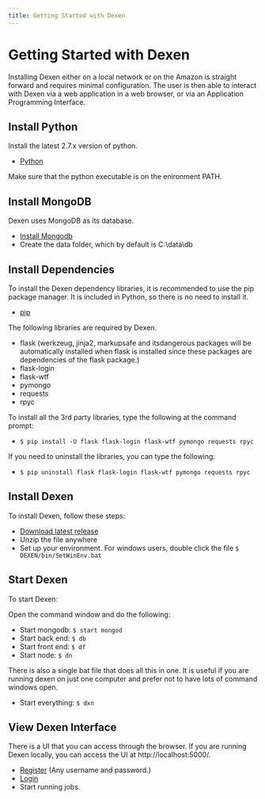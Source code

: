 ```yaml
---
title: Getting Started with Dexen
---
```


# Getting Started with Dexen

Installing Dexen either on a local network or on the Amazon is straight forward and requires minimal configuration. The user is then able to interact with Dexen via a web application in a web browser, or via an Application Programming Interface.

## Install Python

Install the latest 2.7.x version of python.
- [Python](https://www.python.org/downloads/)

Make sure that the python executable is on the enironment PATH.

## Install MongoDB

Dexen uses MongoDB as its database.
- [Install Mongodb](http://www.mongodb.org/downloads)
- Create the data folder, which by default is C:\data\db

## Install Dependencies

To install the Dexen dependency libraries, it is recommended to use the pip package manager. It is included in Python, so there is no need to install it.
- [pip](https://pip.pypa.io/en/stable/)

The following libraries are required by Dexen.
- flask (werkzeug, jinja2, markupsafe and itsdangerous packages will be automatically installed when flask is installed since these packages are dependencies of the flask package.)
- flask-login
- flask-wtf
- pymongo
- requests
- rpyc

To install all the 3rd party libraries, type the following at the command prompt:

- `$ pip install -U flask flask-login flask-wtf pymongo requests rpyc`

If you need to uninstall the libraries, you can type the following:

- `$ pip uninstall flask flask-login flask-wtf pymongo requests rpyc`

## Install Dexen

To install Dexen, follow these steps:
- [Download latest release](https://github.com/phtj/dexen/releases)
- Unzip the file anywhere
- Set up your environment. For windows users, double click the file `$ DEXEN/bin/SetWinEnv.bat`

## Start Dexen

To start Dexen:

Open the command window and do the following:
- Start mongodb: `$ start mongod`
- Start back end: `$ db`
- Start front end: `$ df`
- Start node: `$ dn`

There is also a single bat file that does all this in one. It is useful if you are running dexen on just one computer and prefer not to have lots of command windows open.
- Start everything: `$ dxn`

## View Dexen Interface

There is a UI that you can access through the browser. If you are running Dexen locally, you can access the UI at http://localhost:5000/.
- [Register](http://localhost:5000/register) (Any username and password.)
- [Login](http://localhost:5000/login)
- Start running jobs.

